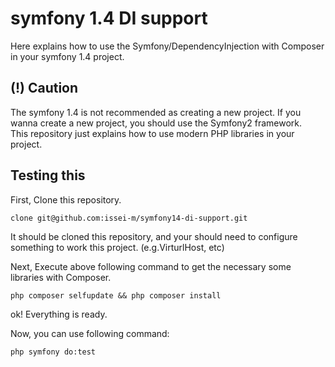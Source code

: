 symfony 1.4 DI support
======================

Here explains how to use the Symfony/DependencyInjection with Composer in your symfony 1.4 project.

(!) Caution
-----------

The symfony 1.4 is not recommended as creating a new project. If you wanna create a new project, you should use the Symfony2 framework.  
This repository just explains how to use modern PHP libraries in your project.

Testing this
------------

First, Clone this repository.

    clone git@github.com:issei-m/symfony14-di-support.git

It should be cloned this repository, and your should need to configure something to work this project. (e.g.VirturlHost, etc)

Next, Execute above following command to get the necessary some libraries with Composer.

    php composer selfupdate && php composer install

ok! Everything is ready.

Now, you can use following command:

    php symfony do:test
